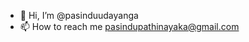 - 👋 Hi, I’m @pasinduudayanga
- 📫 How to reach me pasindupathinayaka@gmail.com
<!---
pasinduudayanga/pasinduudayanga is a ✨ special ✨ repository because its `README.md` (this file) appears on your GitHub profile.
You can click the Preview link to take a look at your changes.
--->
